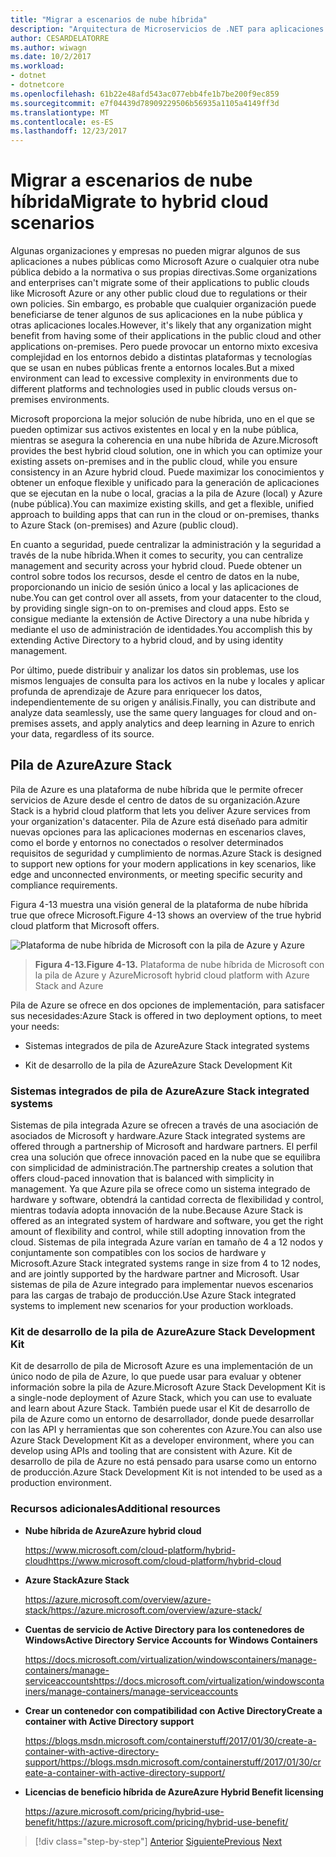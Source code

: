 ```yaml
---
title: "Migrar a escenarios de nube híbrida"
description: "Arquitectura de Microservicios de .NET para aplicaciones .NET en contenedores | Migrar a escenarios de nube híbrida"
author: CESARDELATORRE
ms.author: wiwagn
ms.date: 10/2/2017
ms.workload:
- dotnet
- dotnetcore
ms.openlocfilehash: 61b22e48afd543ac077ebb4fe1b7be200f9ec859
ms.sourcegitcommit: e7f04439d78909229506b56935a1105a4149ff3d
ms.translationtype: MT
ms.contentlocale: es-ES
ms.lasthandoff: 12/23/2017
---
```

# <a name="migrate-to-hybrid-cloud-scenarios"></a><span data-ttu-id="d7036-103">Migrar a escenarios de nube híbrida</span><span class="sxs-lookup"><span data-stu-id="d7036-103">Migrate to hybrid cloud scenarios</span></span>

<span data-ttu-id="d7036-104">Algunas organizaciones y empresas no pueden migrar algunos de sus aplicaciones a nubes públicas como Microsoft Azure o cualquier otra nube pública debido a la normativa o sus propias directivas.</span><span class="sxs-lookup"><span data-stu-id="d7036-104">Some organizations and enterprises can't migrate some of their applications to public clouds like Microsoft Azure or any other public cloud due to regulations or their own policies.</span></span> <span data-ttu-id="d7036-105">Sin embargo, es probable que cualquier organización puede beneficiarse de tener algunos de sus aplicaciones en la nube pública y otras aplicaciones locales.</span><span class="sxs-lookup"><span data-stu-id="d7036-105">However, it's likely that any organization might benefit from having some of their applications in the public cloud and other applications on-premises.</span></span> <span data-ttu-id="d7036-106">Pero puede provocar un entorno mixto excesiva complejidad en los entornos debido a distintas plataformas y tecnologías que se usan en nubes públicas frente a entornos locales.</span><span class="sxs-lookup"><span data-stu-id="d7036-106">But a mixed environment can lead to excessive complexity in environments due to different platforms and technologies used in public clouds versus on-premises environments.</span></span>

<span data-ttu-id="d7036-107">Microsoft proporciona la mejor solución de nube híbrida, uno en el que se pueden optimizar sus activos existentes en local y en la nube pública, mientras se asegura la coherencia en una nube híbrida de Azure.</span><span class="sxs-lookup"><span data-stu-id="d7036-107">Microsoft provides the best hybrid cloud solution, one in which you can optimize your existing assets on-premises and in the public cloud, while you ensure consistency in an Azure hybrid cloud.</span></span> <span data-ttu-id="d7036-108">Puede maximizar los conocimientos y obtener un enfoque flexible y unificado para la generación de aplicaciones que se ejecutan en la nube o local, gracias a la pila de Azure (local) y Azure (nube pública).</span><span class="sxs-lookup"><span data-stu-id="d7036-108">You can maximize existing skills, and get a flexible, unified approach to building apps that can run in the cloud or on-premises, thanks to Azure Stack (on-premises) and Azure (public cloud).</span></span>

<span data-ttu-id="d7036-109">En cuanto a seguridad, puede centralizar la administración y la seguridad a través de la nube híbrida.</span><span class="sxs-lookup"><span data-stu-id="d7036-109">When it comes to security, you can centralize management and security across your hybrid cloud.</span></span> <span data-ttu-id="d7036-110">Puede obtener un control sobre todos los recursos, desde el centro de datos en la nube, proporcionando un inicio de sesión único a local y las aplicaciones de nube.</span><span class="sxs-lookup"><span data-stu-id="d7036-110">You can get control over all assets, from your datacenter to the cloud, by providing single sign-on to on-premises and cloud apps.</span></span> <span data-ttu-id="d7036-111">Esto se consigue mediante la extensión de Active Directory a una nube híbrida y mediante el uso de administración de identidades.</span><span class="sxs-lookup"><span data-stu-id="d7036-111">You accomplish this by extending Active Directory to a hybrid cloud, and by using identity management.</span></span>

<span data-ttu-id="d7036-112">Por último, puede distribuir y analizar los datos sin problemas, use los mismos lenguajes de consulta para los activos en la nube y locales y aplicar profunda de aprendizaje de Azure para enriquecer los datos, independientemente de su origen y análisis.</span><span class="sxs-lookup"><span data-stu-id="d7036-112">Finally, you can distribute and analyze data seamlessly, use the same query languages for cloud and on-premises assets, and apply analytics and deep learning in Azure to enrich your data, regardless of its source.</span></span>

## <a name="azure-stack"></a><span data-ttu-id="d7036-113">Pila de Azure</span><span class="sxs-lookup"><span data-stu-id="d7036-113">Azure Stack</span></span>

<span data-ttu-id="d7036-114">Pila de Azure es una plataforma de nube híbrida que le permite ofrecer servicios de Azure desde el centro de datos de su organización.</span><span class="sxs-lookup"><span data-stu-id="d7036-114">Azure Stack is a hybrid cloud platform that lets you deliver Azure services from your organization's datacenter.</span></span> <span data-ttu-id="d7036-115">Pila de Azure está diseñado para admitir nuevas opciones para las aplicaciones modernas en escenarios claves, como el borde y entornos no conectados o resolver determinados requisitos de seguridad y cumplimiento de normas.</span><span class="sxs-lookup"><span data-stu-id="d7036-115">Azure Stack is designed to support new options for your modern applications in key scenarios, like edge and unconnected environments, or meeting specific security and compliance requirements.</span></span>

<span data-ttu-id="d7036-116">Figura 4-13 muestra una visión general de la plataforma de nube híbrida true que ofrece Microsoft.</span><span class="sxs-lookup"><span data-stu-id="d7036-116">Figure 4-13 shows an overview of the true hybrid cloud platform that Microsoft offers.</span></span>

![Plataforma de nube híbrida de Microsoft con la pila de Azure y Azure](./media/image13.jpg)

> <span data-ttu-id="d7036-118">**Figura 4-13.**</span><span class="sxs-lookup"><span data-stu-id="d7036-118">**Figure 4-13.**</span></span> <span data-ttu-id="d7036-119">Plataforma de nube híbrida de Microsoft con la pila de Azure y Azure</span><span class="sxs-lookup"><span data-stu-id="d7036-119">Microsoft hybrid cloud platform with Azure Stack and Azure</span></span>

<span data-ttu-id="d7036-120">Pila de Azure se ofrece en dos opciones de implementación, para satisfacer sus necesidades:</span><span class="sxs-lookup"><span data-stu-id="d7036-120">Azure Stack is offered in two deployment options, to meet your needs:</span></span>

-   <span data-ttu-id="d7036-121">Sistemas integrados de pila de Azure</span><span class="sxs-lookup"><span data-stu-id="d7036-121">Azure Stack integrated systems</span></span>

-   <span data-ttu-id="d7036-122">Kit de desarrollo de la pila de Azure</span><span class="sxs-lookup"><span data-stu-id="d7036-122">Azure Stack Development Kit</span></span>

### <a name="azure-stack-integrated-systems"></a><span data-ttu-id="d7036-123">Sistemas integrados de pila de Azure</span><span class="sxs-lookup"><span data-stu-id="d7036-123">Azure Stack integrated systems</span></span>

<span data-ttu-id="d7036-124">Sistemas de pila integrada Azure se ofrecen a través de una asociación de asociados de Microsoft y hardware.</span><span class="sxs-lookup"><span data-stu-id="d7036-124">Azure Stack integrated systems are offered through a partnership of Microsoft and hardware partners.</span></span> <span data-ttu-id="d7036-125">El perfil crea una solución que ofrece innovación paced en la nube que se equilibra con simplicidad de administración.</span><span class="sxs-lookup"><span data-stu-id="d7036-125">The partnership creates a solution that offers cloud-paced innovation that is balanced with simplicity in management.</span></span> <span data-ttu-id="d7036-126">Ya que Azure pila se ofrece como un sistema integrado de hardware y software, obtendrá la cantidad correcta de flexibilidad y control, mientras todavía adopta innovación de la nube.</span><span class="sxs-lookup"><span data-stu-id="d7036-126">Because Azure Stack is offered as an integrated system of hardware and software, you get the right amount of flexibility and control, while still adopting innovation from the cloud.</span></span> <span data-ttu-id="d7036-127">Sistemas de pila integrada Azure varían en tamaño de 4 a 12 nodos y conjuntamente son compatibles con los socios de hardware y Microsoft.</span><span class="sxs-lookup"><span data-stu-id="d7036-127">Azure Stack integrated systems range in size from 4 to 12 nodes, and are jointly supported by the hardware partner and Microsoft.</span></span> <span data-ttu-id="d7036-128">Usar sistemas de pila de Azure integrado para implementar nuevos escenarios para las cargas de trabajo de producción.</span><span class="sxs-lookup"><span data-stu-id="d7036-128">Use Azure Stack integrated systems to implement new scenarios for your production workloads.</span></span>

### <a name="azure-stack-development-kit"></a><span data-ttu-id="d7036-129">Kit de desarrollo de la pila de Azure</span><span class="sxs-lookup"><span data-stu-id="d7036-129">Azure Stack Development Kit</span></span>

<span data-ttu-id="d7036-130">Kit de desarrollo de pila de Microsoft Azure es una implementación de un único nodo de pila de Azure, lo que puede usar para evaluar y obtener información sobre la pila de Azure.</span><span class="sxs-lookup"><span data-stu-id="d7036-130">Microsoft Azure Stack Development Kit is a single-node deployment of Azure Stack, which you can use to evaluate and learn about Azure Stack.</span></span> <span data-ttu-id="d7036-131">También puede usar el Kit de desarrollo de pila de Azure como un entorno de desarrollador, donde puede desarrollar con las API y herramientas que son coherentes con Azure.</span><span class="sxs-lookup"><span data-stu-id="d7036-131">You can also use Azure Stack Development Kit as a developer environment, where you can develop using APIs and tooling that are consistent with Azure.</span></span> <span data-ttu-id="d7036-132">Kit de desarrollo de pila de Azure no está pensado para usarse como un entorno de producción.</span><span class="sxs-lookup"><span data-stu-id="d7036-132">Azure Stack Development Kit is not intended to be used as a production environment.</span></span>

### <a name="additional-resources"></a><span data-ttu-id="d7036-133">Recursos adicionales</span><span class="sxs-lookup"><span data-stu-id="d7036-133">Additional resources</span></span>

-   <span data-ttu-id="d7036-134">**Nube híbrida de Azure**</span><span class="sxs-lookup"><span data-stu-id="d7036-134">**Azure hybrid cloud**</span></span>

    [<span data-ttu-id="d7036-135">https://www.microsoft.com/cloud-platform/hybrid-cloud</span><span class="sxs-lookup"><span data-stu-id="d7036-135">https://www.microsoft.com/cloud-platform/hybrid-cloud</span></span>](https://www.microsoft.com/cloud-platform/hybrid-cloud)

-   <span data-ttu-id="d7036-136">**Azure Stack**</span><span class="sxs-lookup"><span data-stu-id="d7036-136">**Azure Stack**</span></span>

    [<span data-ttu-id="d7036-137">https://azure.microsoft.com/overview/azure-stack/</span><span class="sxs-lookup"><span data-stu-id="d7036-137">https://azure.microsoft.com/overview/azure-stack/</span></span>](https://azure.microsoft.com/overview/azure-stack/)

-   <span data-ttu-id="d7036-138">**Cuentas de servicio de Active Directory para los contenedores de Windows**</span><span class="sxs-lookup"><span data-stu-id="d7036-138">**Active Directory Service Accounts for Windows Containers**</span></span>

    [<span data-ttu-id="d7036-139">https://docs.microsoft.com/virtualization/windowscontainers/manage-containers/manage-serviceaccounts</span><span class="sxs-lookup"><span data-stu-id="d7036-139">https://docs.microsoft.com/virtualization/windowscontainers/manage-containers/manage-serviceaccounts</span></span>](https://docs.microsoft.com/virtualization/windowscontainers/manage-containers/manage-serviceaccounts)

-   <span data-ttu-id="d7036-140">**Crear un contenedor con compatibilidad con Active Directory**</span><span class="sxs-lookup"><span data-stu-id="d7036-140">**Create a container with Active Directory support**</span></span>

    [<span data-ttu-id="d7036-141">https://blogs.msdn.microsoft.com/containerstuff/2017/01/30/create-a-container-with-active-directory-support/</span><span class="sxs-lookup"><span data-stu-id="d7036-141">https://blogs.msdn.microsoft.com/containerstuff/2017/01/30/create-a-container-with-active-directory-support/</span></span>](https://blogs.msdn.microsoft.com/containerstuff/2017/01/30/create-a-container-with-active-directory-support/)

-   <span data-ttu-id="d7036-142">**Licencias de beneficio híbrida de Azure**</span><span class="sxs-lookup"><span data-stu-id="d7036-142">**Azure Hybrid Benefit licensing**</span></span>

    [<span data-ttu-id="d7036-143">https://azure.microsoft.com/pricing/hybrid-use-benefit/</span><span class="sxs-lookup"><span data-stu-id="d7036-143">https://azure.microsoft.com/pricing/hybrid-use-benefit/</span></span>](https://azure.microsoft.com/pricing/hybrid-use-benefit/)

>[!div class="step-by-step"]
<span data-ttu-id="d7036-144">[Anterior](modernize-your-apps-lifecycle-with-ci-cd-pipelines-and-devops-tools-in-the-cloud.md)
[Siguiente](../walkthroughs-technical-get-started-overview.md)</span><span class="sxs-lookup"><span data-stu-id="d7036-144">[Previous](modernize-your-apps-lifecycle-with-ci-cd-pipelines-and-devops-tools-in-the-cloud.md)
[Next](../walkthroughs-technical-get-started-overview.md)</span></span>
